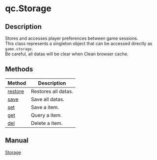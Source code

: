 # qc.Storage

## Description
Stores and accesses player preferences between game sessions.  
This class represents a singleton object that can be accessed directly as `game.storage`.   
Be careful, all datas will be clear when Clean browser cache.

## Methods
| Method | Description |
| ------------- |-------------|
| [restore](restore.md) | Restores all datas.|
| [save](save.md) | Save all datas.  |
| [set](set.md) | Save a item. |
| [get](get.md) | Query a item. |
| [del](del.md) | Delete a item. |

## Manual
[Storage](http://docs.qiciengine.com/manual/Storage/index.html)